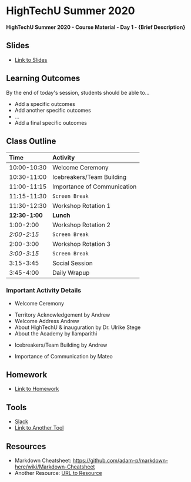# HighTechU Summer 2020

**HighTechU Summer 2020 - Course Material - Day 1 - {Brief Description}**

## Slides

* [Link to Slides](Link)

## Learning Outcomes
By the end of today's session, students should be able to...
* Add a specific outcomes
* Add another specific outcomes
* ...
* Add a final specific outcomes

## Class Outline

|Time|Activity|
|:---|:---|
|10:00-10:30| Welcome Ceremony|
|10:30-11:00|Icebreakers/Team Building|
|11:00-11:15|Importance of Communication|
|11:15-11:30|`Screen Break`|
|11:30-12:30|Workshop Rotation 1|
|**12:30-1:00**|**Lunch**|
|1:00-2:00|Workshop Rotation 2|
|*2:00-2:15*|`Screen Break`|
|2:00-3:00|Workshop Rotation 3|
|*3:00-3:15*|`Screen Break`|
|3:15-3:45|Social Session|
|3:45-4:00|Daily Wrapup|

### Important Activity Details

* Welcome Ceremony
- Territory Acknowledgement by Andrew
- Welcome Address Andrew
- About HighTechU & inauguration by Dr. Ulrike Stege
- About the Academy by Ilamparithi

* Icebreakers/Team Building by Andrew

* Importance of Communication by Mateo



## Homework

* [Link to Homework](Link)

## Tools

* [Slack](https://slack.com/)
* [Link to Another Tool](Link)

## Resources

* Markdown Cheatsheet: https://github.com/adam-p/markdown-here/wiki/Markdown-Cheatsheet
* Another Resource: [URL to Resource](link)
